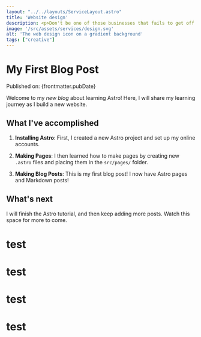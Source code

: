 ```yaml
---
layout: "../../layouts/ServiceLayout.astro"
title: 'Website design'
description: <p>Don't be one of those businesses that fails to get off the ground due to poor design. You can't read a book by it's cover but a website isn't a book and you can (and should) absolutely judge it based on how it looks.</p><p>Our affordable design service will help separate your website from the sea of visual garbage floating around out there.</p>
image: '/src/assets/services/design.svg'
alt: 'The web design icon on a gradient background'
tags: ["creative"]
---
```



# My First Blog Post

Published on: {frontmatter.pubDate}

Welcome to my _new blog_ about learning Astro! Here, I will share my learning journey as I build a new website.

## What I've accomplished

1. **Installing Astro**: First, I created a new Astro project and set up my online accounts.

2. **Making Pages**: I then learned how to make pages by creating new `.astro` files and placing them in the `src/pages/` folder.

3. **Making Blog Posts**: This is my first blog post! I now have Astro pages and Markdown posts!

## What's next

I will finish the Astro tutorial, and then keep adding more posts. Watch this space for more to come.

<div class="card-grid">
<h1>test</h1>
<h1>test</h1>
<h1>test</h1>
<h1>test</h1>
</div>
